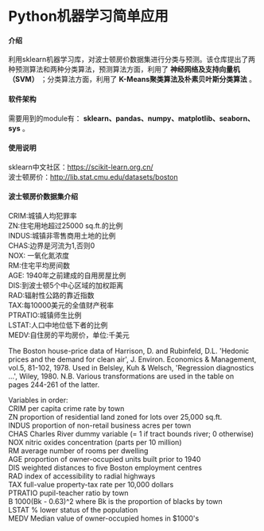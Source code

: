 # Python机器学习简单应用

#### 介绍
利用sklearn机器学习库，对波士顿房价数据集进行分类与预测。该仓库提出了两种预测算法和两种分类算法，预测算法方面，利用了 **神经网络及支持向量机（SVM）** ；分类算法方面，利用了 **K-Means聚类算法及朴素贝叶斯分类算法** 。

#### 软件架构
需要用到的module有： **sklearn、pandas、numpy、matplotlib、seaborn、sys** 。  

#### 使用说明
sklearn中文社区：https://scikit-learn.org.cn/  
波士顿房价：http://lib.stat.cmu.edu/datasets/boston

#### 波士顿房价数据集介绍  

CRIM:城镇人均犯罪率  
ZN:住宅用地超过25000 sq.ft.的比例  
INDUS:城镇非零售商用土地的比例  
CHAS:边界是河流为1,否则0  
NOX: 一氧化氮浓度  
RM:住宅平均房间数  
AGE: 1940年之前建成的自用房屋比例  
DIS:到波士顿5个中心区域的加权距离  
RAD:辐射性公路的靠近指数  
TAX:每10000美元的全值财产税率  
PTRATIO:城镇师生比例  
LSTAT:人口中地位低下者的比例  
MEDV:自住房的平均房价，单位:千美元  

 The Boston house-price data of Harrison, D. and Rubinfeld, D.L. 'Hedonic  
 prices and the demand for clean air', J. Environ. Economics & Management,  
 vol.5, 81-102, 1978.   Used in Belsley, Kuh & Welsch, 'Regression diagnostics  
 ...', Wiley, 1980.   N.B. Various transformations are used in the table on  
 pages 244-261 of the latter.  

 Variables in order:  
 CRIM         per capita crime rate by town  
 ZN           proportion of residential land zoned for lots over 25,000 sq.ft.  
 INDUS        proportion of non-retail business acres per town  
 CHAS         Charles River dummy variable (= 1 if tract bounds river; 0 otherwise)  
 NOX          nitric oxides concentration (parts per 10 million)  
 RM           average number of rooms per dwelling   
 AGE          proportion of owner-occupied units built prior to 1940  
 DIS          weighted distances to five Boston employment centres  
 RAD          index of accessibility to radial highways  
 TAX          full-value property-tax rate per 10,000 dollars  
 PTRATIO      pupil-teacher ratio by town  
 B            1000(Bk - 0.63)^2 where Bk is the proportion of blacks by town  
 LSTAT        % lower status of the population  
 MEDV         Median value of owner-occupied homes in $1000's  


